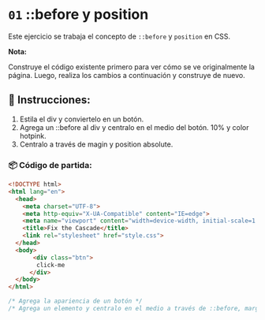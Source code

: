 # `01` ::before y position

Este ejercicio se trabaja el concepto de `::before` y `position` en CSS.

**Nota:**

Construye el código existente primero para ver cómo se ve originalmente la página. Luego, realiza los cambios a continuación y construye de nuevo.

## 📝 Instrucciones:

1. Estila el div y conviertelo en un botón.
2. Agrega un ::before al div y centralo en el medio del botón. 10% y color hotpink.
3. Centralo a través de magin y position absolute.


### 📦 Código de partida:

```html
<!DOCTYPE html>
<html lang="en">
  <head>
    <meta charset="UTF-8">
    <meta http-equiv="X-UA-Compatible" content="IE=edge">
    <meta name="viewport" content="width=device-width, initial-scale=1.0">
    <title>Fix the Cascade</title>
    <link rel="stylesheet" href="style.css">
  </head>
  <body>
       <div class="btn">
        click-me  
      </div>
  </body>
</html>
```
```css
/* Agrega la apariencia de un botón */
/* Agrega un elemento y centralo en el medio a través de ::before, margin, y position absolute */

```
